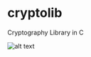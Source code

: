 # cryptolib

Cryptography Library in C

![alt text](https://github.com/yarochewsky/cryptolib/blob/master/xkcd.png)
